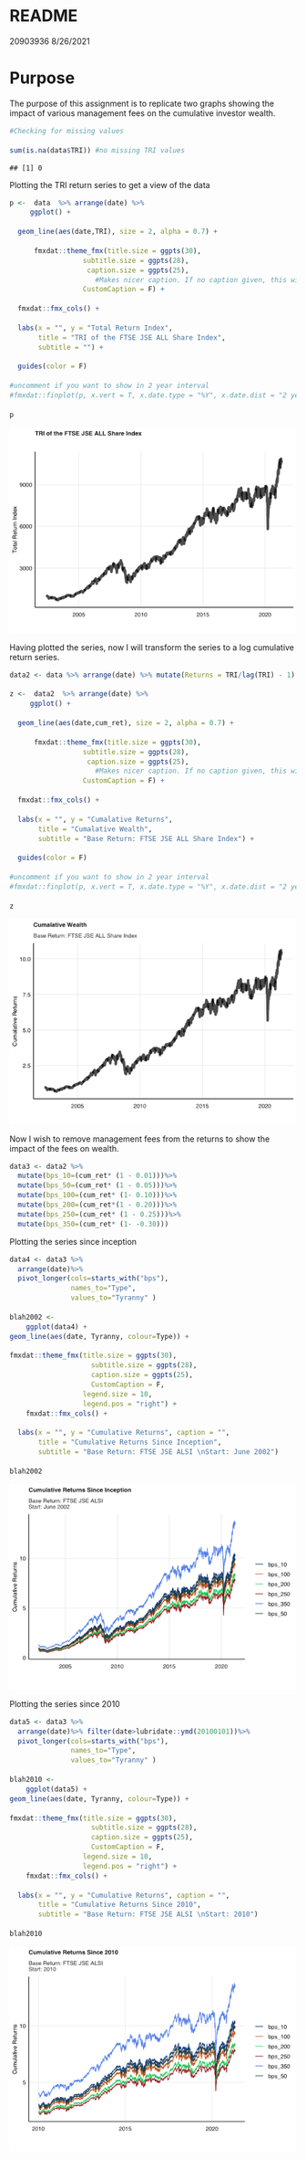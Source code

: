 README
================
20903936
8/26/2021

# Purpose

The purpose of this assignment is to replicate two graphs showing the
impact of various management fees on the cumulative investor wealth.

``` r
#Checking for missing values

sum(is.na(data$TRI)) #no missing TRI values
```

    ## [1] 0

Plotting the TRI return series to get a view of the data

``` r
p <-  data  %>% arrange(date) %>%
     ggplot() + 
  
  geom_line(aes(date,TRI), size = 2, alpha = 0.7) +
    
      fmxdat::theme_fmx(title.size = ggpts(30),
                  subtitle.size = ggpts(28),
                   caption.size = ggpts(25),
                     #Makes nicer caption. If no caption given, this will break function, so careful:
                  CustomCaption = F) +

  fmxdat::fmx_cols() + 
  
  labs(x = "", y = "Total Return Index",
       title = "TRI of the FTSE JSE ALL Share Index",
       subtitle = "") +
  
  guides(color = F)

#uncomment if you want to show in 2 year interval
#fmxdat::finplot(p, x.vert = T, x.date.type = "%Y", x.date.dist = "2 years")

p
```

![](README_files/figure-gfm/unnamed-chunk-2-1.png)<!-- -->

Having plotted the series, now I will transform the series to a log
cumulative return series.

``` r
data2 <- data %>% arrange(date) %>% mutate(Returns = TRI/lag(TRI) - 1) %>% filter(date>first(date))%>% mutate(cum_ret=cumprod(1 + Returns))

z <-  data2  %>% arrange(date) %>%
     ggplot() + 
  
  geom_line(aes(date,cum_ret), size = 2, alpha = 0.7) +
    
      fmxdat::theme_fmx(title.size = ggpts(30),
                  subtitle.size = ggpts(28),
                   caption.size = ggpts(25),
                     #Makes nicer caption. If no caption given, this will break function, so careful:
                  CustomCaption = F) +

  fmxdat::fmx_cols() + 
  
  labs(x = "", y = "Cumalative Returns",
       title = "Cumalative Wealth",
       subtitle = "Base Return: FTSE JSE ALL Share Index") +
  
  guides(color = F)

#uncomment if you want to show in 2 year interval
#fmxdat::finplot(p, x.vert = T, x.date.type = "%Y", x.date.dist = "2 years")

z
```

![](README_files/figure-gfm/unnamed-chunk-3-1.png)<!-- -->

Now I wish to remove management fees from the returns to show the impact
of the fees on wealth.

``` r
data3 <- data2 %>% 
  mutate(bps_10=(cum_ret* (1 - 0.01)))%>%
  mutate(bps_50=(cum_ret* (1 - 0.05)))%>%
  mutate(bps_100=(cum_ret* (1- 0.10)))%>%
  mutate(bps_200=(cum_ret*(1 - 0.20)))%>%
  mutate(bps_250=(cum_ret* (1 - 0.25)))%>%
  mutate(bps_350=(cum_ret* (1- -0.30)))
```

Plotting the series since inception

``` r
data4 <- data3 %>%
  arrange(date)%>%
  pivot_longer(cols=starts_with("bps"), 
               names_to="Type",
               values_to="Tyranny" )
  
blah2002 <-
    ggplot(data4) + 
geom_line(aes(date, Tyranny, colour=Type)) + 
    
fmxdat::theme_fmx(title.size = ggpts(30), 
                    subtitle.size = ggpts(28),
                    caption.size = ggpts(25),
                    CustomCaption = F,
                  legend.size = 10,
                  legend.pos = "right") + 
    fmxdat::fmx_cols() + 
  
  labs(x = "", y = "Cumulative Returns", caption = "",
       title = "Cumulative Returns Since Inception",
       subtitle = "Base Return: FTSE JSE ALSI \nStart: June 2002")

blah2002
```

![](README_files/figure-gfm/unnamed-chunk-5-1.png)<!-- -->

Plotting the series since 2010

``` r
data5 <- data3 %>%
  arrange(date)%>% filter(date>lubridate::ymd(20100101))%>%
  pivot_longer(cols=starts_with("bps"), 
               names_to="Type",
               values_to="Tyranny" )
  
blah2010 <-
    ggplot(data5) + 
geom_line(aes(date, Tyranny, colour=Type)) + 
    
fmxdat::theme_fmx(title.size = ggpts(30), 
                    subtitle.size = ggpts(28),
                    caption.size = ggpts(25),
                    CustomCaption = F,
                  legend.size = 10,
                  legend.pos = "right") + 
    fmxdat::fmx_cols() + 
  
  labs(x = "", y = "Cumulative Returns", caption = "",
       title = "Cumulative Returns Since 2010",
       subtitle = "Base Return: FTSE JSE ALSI \nStart: 2010")

blah2010
```

![](README_files/figure-gfm/unnamed-chunk-6-1.png)<!-- -->
